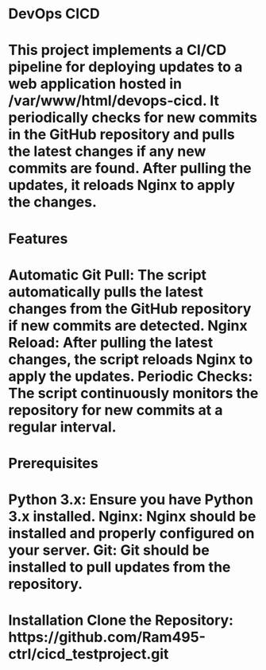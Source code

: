 <h1> DevOps CICD <h1>
This project implements a CI/CD pipeline for deploying updates to a web application hosted in /var/www/html/devops-cicd. It periodically checks for new commits in the GitHub repository and pulls the latest changes if any new commits are found. After pulling the updates, it reloads Nginx to apply the changes.

<h1> Features <h1>
Automatic Git Pull: The script automatically pulls the latest changes from the GitHub repository if new commits are detected.
Nginx Reload: After pulling the latest changes, the script reloads Nginx to apply the updates.
Periodic Checks: The script continuously monitors the repository for new commits at a regular interval.

<h1> Prerequisites <h1>
Python 3.x: Ensure you have Python 3.x installed.
Nginx: Nginx should be installed and properly configured on your server.
Git: Git should be installed to pull updates from the repository.

<h1> Installation
Clone the Repository: https://github.com/Ram495-ctrl/cicd_testproject.git

